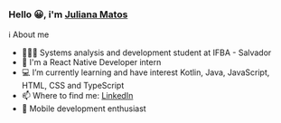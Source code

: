 ### Hello 😀, i'm <a href='https://jumatosk.github.io/'> Juliana Matos</a>

ℹ About me
  - 👩🏻‍💻 Systems analysis and development student at IFBA - Salvador
  - 🔭 I'm a React Native Developer intern
  - 💻 I’m currently learning and have interest Kotlin, Java, JavaScript, HTML, CSS and TypeScript
  - 📫 Where to find me: <a href='https://www.linkedin.com/in/jumatosk/'>LinkedIn</a>
  - 📱  Mobile development enthusiast
